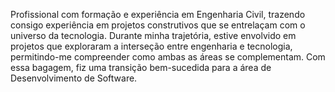 Profissional com formação e experiência em Engenharia Civil, trazendo consigo experiência em projetos construtivos que se entrelaçam com o universo da tecnologia. Durante minha trajetória, estive envolvido em projetos que exploraram a interseção entre engenharia e tecnologia, permitindo-me compreender como ambas as áreas se complementam. Com essa bagagem, fiz uma transição bem-sucedida para a área de Desenvolvimento de Software.
